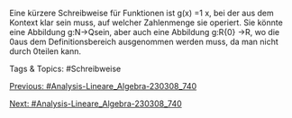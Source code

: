 Eine kürzere Schreibweise für Funktionen ist g(x) =1
x, bei der aus dem Kontext klar sein muss, auf
welcher Zahlenmenge sie operiert. Sie könnte eine Abbildung g:N→Qsein, aber auch eine Abbildung
g:R\{0} →R, wo die 0aus dem Definitionsbereich ausgenommen werden muss, da man nicht durch
0teilen kann.

   Tags & Topics:
   #Schreibweise

[Previous: #Analysis-Lineare_Algebra-230308_740](Analysis-Lineare_Algebra-230308_740.md)

[Next: #Analysis-Lineare_Algebra-230308_740](Analysis-Lineare_Algebra-230308_740.md)